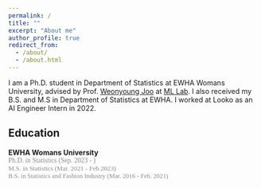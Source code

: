 ```yaml
---
permalink: /
title: ""
excerpt: "About me"
author_profile: true
redirect_from: 
  - /about/
  - /about.html
---
```




I am a Ph.D. student in Department of Statistics at EWHA Womans University, advised by Prof. [Weonyoung Joo](https://ml.ewha.ac.kr/professor) at [ML Lab](https://ml.ewha.ac.kr/main). I also received my B.S. and M.S in Department of Statistics at EWHA. I worked at Looko as an AI Engineer Intern in 2022.


Education
------
**EWHA Womans University**
   <br><span style="font-family:PT Sans;color:#8A8A8A;font-size:97%"> Ph.D. in Statistics (Sep. 2023 - )
   <br><span style="font-family:PT Sans;color:#8A8A8A;font-size:97%"> M.S. in Statistics (Mar. 2021 - Feb.2023)
   <br><span style="font-family:PT Sans;color:#8A8A8A;font-size:97%"> B.S. in Statistics and Fashion Industry (Mar. 2016 - Feb. 2021)




